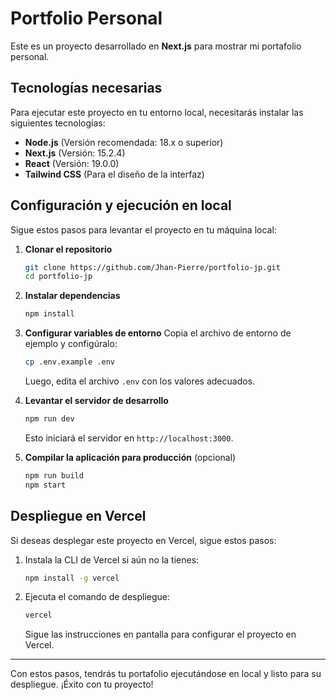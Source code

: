 # Portfolio Personal

Este es un proyecto desarrollado en **Next.js** para mostrar mi portafolio personal.

## Tecnologías necesarias
Para ejecutar este proyecto en tu entorno local, necesitarás instalar las siguientes tecnologías:

- **Node.js** (Versión recomendada: 18.x o superior)
- **Next.js** (Versión: 15.2.4)
- **React** (Versión: 19.0.0)
- **Tailwind CSS** (Para el diseño de la interfaz)

## Configuración y ejecución en local

Sigue estos pasos para levantar el proyecto en tu máquina local:

1. **Clonar el repositorio**
   ```bash
   git clone https://github.com/Jhan-Pierre/portfolio-jp.git
   cd portfolio-jp
   ```

2. **Instalar dependencias**
   ```bash
   npm install
   ```

3. **Configurar variables de entorno**
   Copia el archivo de entorno de ejemplo y configúralo:
   ```bash
   cp .env.example .env
   ```
   Luego, edita el archivo `.env` con los valores adecuados.

4. **Levantar el servidor de desarrollo**
   ```bash
   npm run dev
   ```
   Esto iniciará el servidor en `http://localhost:3000`.

5. **Compilar la aplicación para producción** (opcional)
   ```bash
   npm run build
   npm start
   ```

## Despliegue en Vercel
Si deseas desplegar este proyecto en Vercel, sigue estos pasos:

1. Instala la CLI de Vercel si aún no la tienes:
   ```bash
   npm install -g vercel
   ```
2. Ejecuta el comando de despliegue:
   ```bash
   vercel
   ```
   Sigue las instrucciones en pantalla para configurar el proyecto en Vercel.

---
Con estos pasos, tendrás tu portafolio ejecutándose en local y listo para su despliegue. ¡Éxito con tu proyecto!


